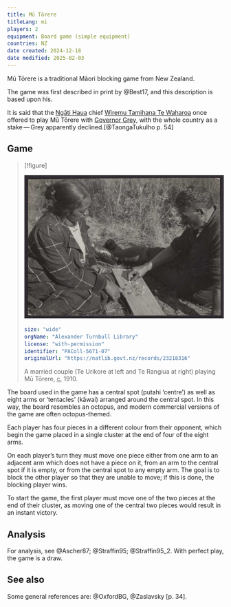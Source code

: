 ```yaml
---
title: Mū Tōrere
titleLang: mi
players: 2
equipment: Board game (simple equipment)
countries: NZ
date created: 2024-12-18
date modified: 2025-02-03
---
```


<span lang="mi" class="noun aka">Mū Tōrere</span> is a traditional Māori blocking game from New Zealand.

The game was first described in print by @Best17, and this description is based upon his.

It is said that the [Ngāti Haua](https://en.wikipedia.org/wiki/Ng%C4%81ti_Hau%C4%81) chief [Wiremu Tamihana Te Waharoa](https://en.wikipedia.org/wiki/Wiremu_Tamihana) once offered to play <span lang="mi" class="noun">Mū Tōrere</span> with [Governor Grey,](https://en.wikipedia.org/wiki/George_Grey) with the whole country as a stake — Grey apparently declined.[@TaongaTukuIho p. 54]

## Game

> [!figure]
>
> ![](mu_torere.jpg)
>
> ```yaml
> size: "wide"
> orgName: "Alexander Turnbull Library"
> license: "with-permission"
> identifier: "PAColl-5671-07"
> originalUrl: "https://natlib.govt.nz/records/23218316"
> ```
>
> A married couple (Te Urikore at left and Te Rangiua at right) playing Mū Tōrere, <abbr title="circa">c.</abbr> 1910.


The board used in the game has a central spot (<span lang="mi">putahi</span> ‘centre’) as well as eight arms or ‘tentacles’ (<span lang="mi">kāwai</span>) arranged around the central spot. In this way, the board resembles an octopus, and modern commercial versions of the game are often octopus-themed.

Each player has four pieces in a different colour from their opponent, which begin the game placed in a single cluster at the end of four of the eight arms.

On each player’s turn they must move one piece either from one arm to an adjacent arm which does not have a piece on it, from an arm to the central spot if it is empty, or from the central spot to any empty arm. The goal is to block the other player so that they are unable to move; if this is done, the blocking player wins.

To start the game, the first player must move one of the two pieces at the end of their cluster, as moving one of the central two pieces would result in an instant victory.

## Analysis

For analysis, see @Ascher87; @Straffin95; @Straffin95_2. With perfect play, the game is a draw.

## See also

Some general references are: @OxfordBG, @Zaslavsky [p. 34].
